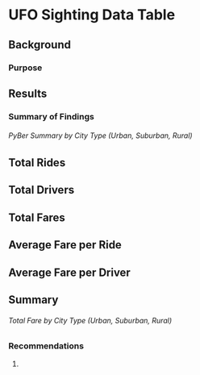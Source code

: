 # UFO Sighting Data Table

## Background

### Purpose



## Results

### Summary of Findings

###### PyBer Summary by City Type (Urban, Suburban, Rural)
>

__Total Rides__
- 

__Total Drivers__
- 

__Total Fares__
- 

__Average Fare per Ride__
-  

__Average Fare per Driver__
- 

## Summary

###### Total Fare by City Type (Urban, Suburban, Rural)
>

### Recommendations

1. 
